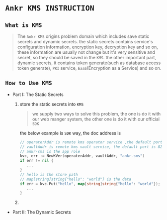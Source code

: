 # `Ankr KMS INSTRUCTION`



## `What is KMS`

> The `Ankr KMS`  origins problem domain which includes save static secrets and dynamic secrets.  the static secrets contains service's configuration information, encryption key, decryption key and so on, these information are usually not change but it's very sensitive and secret, so they should be saved in the `KMS`.  the other important part, dynamic secrets, it contains token generate(such as database access token generate), `PKI` service, `EaaS`(Encryption as a Service) and so on.



## `How to Use KMS`

- Part I: The Static Secrets

  1. store the static secrets into `KMS`

     > we supply two ways to solve this problem, the one is do it with our web manger system, the other one is do it with our official `SDK` 

     the below example is `SDK` way, the doc address is 

     [here]: https://godoc.org/github.com/Ankr-network/go-kms/kvdb	"go-kms"

     ```go
     // operaterAddr is remote kms operator service ,the default port is 8080
     // vaultAddr is remote kms vault service, the default port is 8200
     // ankr-sms is the app role
     kvc, err := NewKVer(operaterAddr, vaultAddr, "ankr-sms")
     if err != nil {
     	...
     }
     // hello is the store path
     // map[string]string{"hello": "world"} is the data
     if err = kvc.Put("hello", map[string]string{"hello": "world"}); err != nil {
        ...
     }
     ```

     

  2. 

- Part II: The Dynamic Secrets